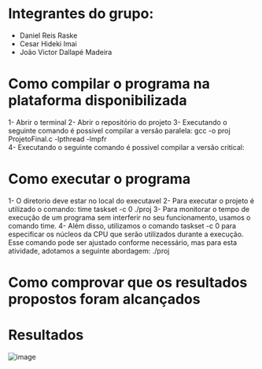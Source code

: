 # Integrantes do grupo:
- Daniel Reis Raske
- Cesar Hideki Imai
- João Victor Dallapé Madeira

# Como compilar o programa na plataforma disponibilizada
1- Abrir o terminal
2- Abrir o repositório do projeto
3- Executando o seguinte comando é possivel compilar a versão paralela: gcc -o proj ProjetoFinal.c -lpthread -lmpfr   
4- Executando o seguinte comando é possivel compilar a versão critical: 
# Como executar o programa
1- O diretorio deve estar no local do executavel
2- Para executar o projeto é utilizado o comando: time taskset -c 0 ./proj
3- Para monitorar o tempo de execução de um programa sem interferir no seu funcionamento, usamos o comando time.
4- Além disso, utilizamos o comando taskset -c 0 para especificar os núcleos da CPU que serão utilizados durante a execução. Esse comando pode ser ajustado conforme necessário, mas para esta atividade, adotamos a seguinte abordagem:
./proj

# Como comprovar que os resultados propostos foram alcançados

# Resultados
![image](https://github.com/Cehiim/comp_paralela/assets/125515277/a6304cc1-c6d7-43ab-b5d5-13108edc3799)

